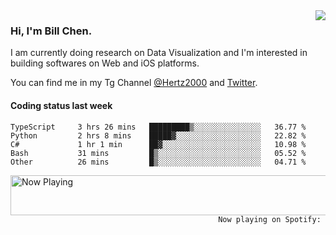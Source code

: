 <img  align="right" src="https://github-readme-stats.vercel.app/api?username=BillChen2k&show_icons=false&count_private=true&hide_title=true">

### Hi, I'm Bill Chen.

I am currently doing research on Data Visualization and I'm interested in building softwares on Web and iOS platforms.

You can find me in my Tg Channel [@Hertz2000](https://t.me/Hertz2000) and [Twitter](https://twitter.com/billchen2k).

#### Coding status last week

<!--START_SECTION:waka-->

```text
TypeScript     3 hrs 26 mins   █████████▒░░░░░░░░░░░░░░░   36.77 %
Python         2 hrs 8 mins    █████▓░░░░░░░░░░░░░░░░░░░   22.82 %
C#             1 hr 1 min      ██▓░░░░░░░░░░░░░░░░░░░░░░   10.98 %
Bash           31 mins         █▒░░░░░░░░░░░░░░░░░░░░░░░   05.52 %
Other          26 mins         █▒░░░░░░░░░░░░░░░░░░░░░░░   04.71 %
```

<!--END_SECTION:waka-->


<div>
<a href="https://spotify-now-playing.billchen2k.vercel.app/now-playing?open">
   <img align="right" src="https://spotify-now-playing.billchen2k.vercel.app/now-playing" width="540" height="64" alt="Now Playing">
</a>
</div>

<div>
<p align="right"><code>Now playing on Spotify: </code></p>
</div>

<!--
**BillChen2K/BillChen2K** is a ✨ _special_ ✨ repository because its `README.md` (this file) appears on your GitHub profile.

Here are some ideas to get you started:

- 🔭 I’m currently working on ...
- 🌱 I’m currently learning ...
- 👯 I’m looking to collaborate on ...
- 🤔 I’m looking for help with ...
- 💬 Ask me about ...
- 📫 How to reach me: ...
- 😄 Pronouns: ...
- ⚡ Fun fact: ...
-->
